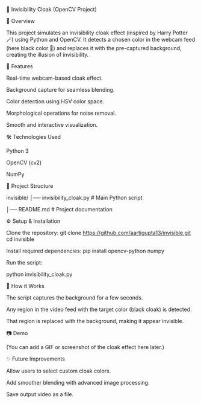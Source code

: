 🧙 Invisibility Cloak (OpenCV Project)

📌 Overview

This project simulates an invisibility cloak effect (inspired by Harry Potter 🪄) using Python and OpenCV.
It detects a chosen color in the webcam feed (here black color 🖤) and replaces it with the pre-captured background, creating the illusion of invisibility.

🚀 Features

Real-time webcam-based cloak effect.

Background capture for seamless blending.

Color detection using HSV color space.

Morphological operations for noise removal.

Smooth and interactive visualization.

🛠️ Technologies Used

Python 3

OpenCV (cv2)

NumPy

📂 Project Structure

invisible/
│── invisibility_cloak.py   # Main Python script

│── README.md               # Project documentation

⚙️ Setup & Installation

Clone the repository:
git clone https://github.com/aartigupta13/invisible.git
cd invisible


Install required dependencies:
pip install opencv-python numpy


Run the script:

python invisibility_cloak.py

🎥 How it Works

The script captures the background for a few seconds.

Any region in the video feed with the target color (black cloak) is detected.

That region is replaced with the background, making it appear invisible.

📷 Demo

(You can add a GIF or screenshot of the cloak effect here later.)

✨ Future Improvements

Allow users to select custom cloak colors.

Add smoother blending with advanced image processing.

Save output video as a file.
